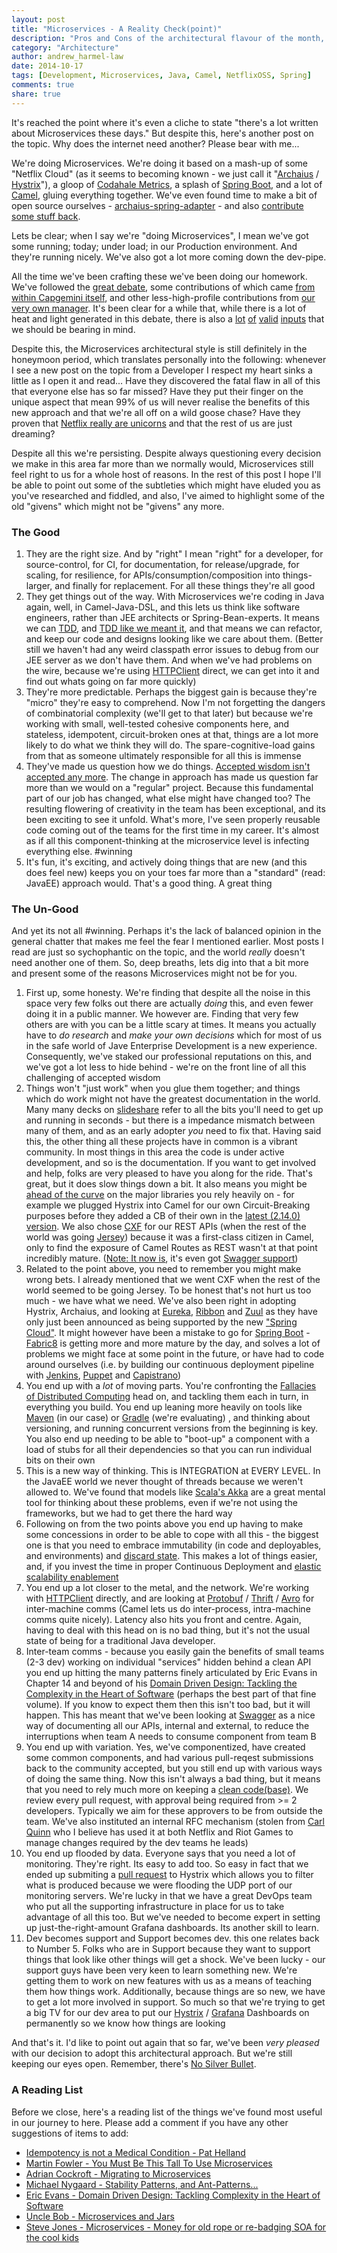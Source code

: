 ```yaml
---
layout: post
title: "Microservices - A Reality Check(point)"
description: "Pros and Cons of the architectural flavour of the month, from the trenches."
category: "Architecture"
author: andrew_harmel-law
date: 2014-10-17
tags: [Development, Microservices, Java, Camel, NetflixOSS, Spring]
comments: true
share: true
---
```


It's reached the point where it's even a cliche to state "there's a lot written about Microservices these days." But despite this, here's another post on the topic. Why does the internet need another? Please bear with me...

We're doing Microservices. We're doing it based on a mash-up of some "Netflix Cloud" (as it seems to becoming known - we just call it "[Archaius](https://github.com/Netflix/archaius) / [Hystrix](https://github.com/Netflix/Hystrix)"), a gloop of [Codahale Metrics](https://github.com/codahale/metrics), a splash of [Spring Boot](http://projects.spring.io/spring-boot/), and a lot of [Camel](https://camel.apache.org), gluing everything together.  We've even found time to make a bit of open source ourselves - [archaius-spring-adapter](https://github.com/Capgemini/archaius-spring-adapter) - and also [contribute some stuff back](https://github.com/Netflix/Hystrix/pull/281).

Lets be clear; when I say we're "doing Microservices", I mean we've got some running; today; under load; in our Production environment. And they're running nicely. We've also got a lot more coming down the dev-pipe. 

All the time we've been crafting these we've been doing our homework. We've followed the [great debate](http://highscalability.com/blog/2014/7/28/the-great-microservices-vs-monolithic-apps-twitter-melee.html), some contributions of which came [from within Capgemini itself](http://service-architecture.blogspot.co.uk/2014/03/microservices-is-soa-for-those-who-know.html), and other less-high-profile contributions from [our very own manager](http://minimalsoftware.com/microservices/microservices-not-microthinking/). It's been clear for a while that, while there is a lot of heat and light generated in this debate, there is also a [lot](http://martinfowler.com/bliki/MicroservicePrerequisites.html) [of](http://qconlondon.com/dl/qcon-london-2014/slides/AdrianCockcroft_MigratingToMicroservices.pdf) [valid](http://blog.cleancoder.com/uncle-bob/2014/09/19/MicroServicesAndJars.html) [inputs](http://www.slideshare.net/justindorfman/stability-patterns-presentation) that we should be bearing in mind. 

Despite this, the Microservices architectural style is still definitely in the honeymoon period, which translates personally into the following: whenever I see a new post on the topic from a Developer I respect my heart sinks a little as I open it and read... Have they discovered the fatal flaw in all of this that everyone else has so far missed?  Have they put their finger on the unique aspect that mean 99% of us will never realise the benefits of this new approach and that we're all off on a wild goose chase? Have they proven that [Netflix really are unicorns](http://qconlondon.com/dl/qcon-london-2014/slides/AdrianCockcroft_MigratingToMicroservices.pdf) and that the rest of us are just dreaming?

Despite all this we're persisting. Despite always questioning every decision we make in this area far more than we normally would, Microservices still feel right to us for a whole host of reasons.   In the rest of this post I hope I'll be able to point out some of the subtleties which might have eluded you as you've researched and fiddled, and also, I've aimed to highlight some of the old "givens" which might not be "givens" any more.

### The Good
1. They are the right size. And by "right" I mean "right" for a developer, for source-control, for CI, for documentation, for release/upgrade, for scaling, for resilience, for APIs/consumption/composition into things-larger, and finally for replacement. For all these things they're all good
2. They get things out of the way. With Microservices we're coding in Java again, well, in Camel-Java-DSL, and this lets us think like software engineers, rather than JEE architects or Spring-Bean-experts. It means we can [TDD](http://www.amazon.co.uk/Driven-Development-Addison-Wesley-Signature-Series/dp/0321146530), and [TDD like we meant it](http://coderetreat.org/facilitating/activities/tdd-as-if-you-meant-it), and that means we can refactor, and keep our code and designs looking like we care about them.  (Better still we haven't had any weird classpath error issues to debug from our JEE server as we don't have them. And when we've had problems on the wire, because we're using [HTTPClient](http://hc.apache.org/httpcomponents-client-ga/) direct, we can get into it and find out whats going on far more quickly)
3. They're more predictable. Perhaps the biggest gain is because they're "micro" they're easy to comprehend.  Now I'm not forgetting the dangers of combinatorial complexity (we'll get to that later) but because we're working with small, well-tested cohesive components here, and stateless, idempotent, circuit-broken ones at that, things are a lot more likely to do what we think they will do.  The spare-cognitive-load gains from that as someone ultimately responsible for all this is immense
4. They've made us question how we do things. [Accepted wisdom isn't accepted any more](https://parleys.com/play/53b15affe4b0543940d9e5de/chapter0/about).  The change in approach has made us question far more than we would on a "regular" project. Because this fundamental part of our job has changed, what else might have changed too?  The resulting flowering of creativity in the team has been exceptional, and its been exciting to see it unfold.  What's more, I've seen properly reusable code coming out of the teams for the first time in my career. It's almost as if all this component-thinking at the microservice level is infecting everything else. #winning
5. It's fun, it's exciting, and actively doing things that are new (and this does feel new) keeps you on your toes far more than a "standard" (read: JavaEE) approach would. That's a good thing. A great thing

### The Un-Good
And yet its not all #winning.  Perhaps it's the lack of balanced opinion in the general chatter that makes me feel the fear I mentioned earlier. Most posts I read are just so sychophantic on the topic, and the world *really* doesn't need another one of them. So, deep breaths, lets dig into that a bit more and present some of the reasons Microservices might not be for you.

1. First up, some honesty.  We're finding that despite all the noise in this space very few folks out there are actually _doing_ this, and even fewer doing it in a public manner.  We however are.  Finding that very few others are with you can be a little scary at times.  It means you actually have to *do  research* and *make your own decisions* which for most of us in the safe world of Jave Enterprise Development is a new experience.  Consequently, we've staked our professional reputations on this, and we've got a lot less to hide behind - we're on the front line of all this challenging of accepted wisdom
2. Things won't "just work" when you glue them together; and things which do work might not have the greatest documentation in the world.  Many many decks on [slideshare](http://www.slideshare.net/) refer to all the bits you'll need to get up and running in seconds - but there is a impedance mismatch between many of them, and as an early adopter *you* need to fix that.  Having said this, the other thing all these projects have in common is a vibrant community. In most things in this area the code is under active development, and so is the documentation. If you want to get involved and help, folks are very pleased to have you along for the ride.  That's great, but it does slow things down a bit.  It also means you might be [ahead of the curve](https://issues.apache.org/jira/browse/CAMEL-5539) on the major libraries you rely heavily on - for example we plugged Hystrix into Camel for our own Circuit-Breaking purposes before they added a CB of their own in the [latest (2.14.0) version](http://camel.apache.org/camel-2140-release.html).  We also chose [CXF](http://cxf.apache.org/) for our REST APIs (when the rest of the world was going [Jersey](https://jersey.java.net/)) because it was a first-class citizen in Camel, only to find the exposure of Camel Routes as REST wasn't at that point incredibly mature.  ([Note: It now is](http://camel.apache.org/rest-dsl.html), it's even got [Swagger support](http://camel.apache.org/swagger.html))
3. Related to the point above, you need to remember you might make wrong bets. I already mentioned that we went CXF when the rest of the world seemed to be going Jersey. To be honest that's not hurt us too much - we have what we need. We've also been right in adopting Hystrix, Archaius, and looking at [Eureka](https://github.com/Netflix/eureka), [Ribbon](https://github.com/Netflix/ribbon) and [Zuul](https://github.com/Netflix/zuul) as they have only just been announced as being supported by the new ["Spring Cloud"](https://github.com/spring-cloud/spring-cloud-netflix).  It might however have been a mistake to go for [Spring Boot](http://projects.spring.io/spring-boot/) - [Fabric8](http://fabric8.io/) is getting more and more mature by the day, and solves a lot of problems we might face at some point in the future, or have had to code around ourselves (i.e. by building our continuous deployment pipeline with [Jenkins](http://jenkins-ci.org/), [Puppet](http://puppetlabs.com/) and [Capistrano](http://capistranorb.com/))
4. You end up with a _lot_ of moving parts. You're confronting the [Fallacies of Distributed Computing](https://en.wikipedia.org/wiki/Fallacies_of_distributed_computing) head on, and tackling them each in turn, in everything you build.  You end up leaning more heavily on tools like [Maven](http://maven.apache.org/) (in our case) or [Gradle](http://www.gradle.org/) (we're evaluating) , and thinking about versioning, and running concurrent versions from the beginning is key.  You also end up needing to be able to "boot-up" a component with a load of stubs for all their dependencies so that you can run individual bits on their own
5. This is a new way of thinking.  This is INTEGRATION at EVERY LEVEL.  In the JavaEE world we never thought of threads because we weren't allowed to. We've found that models like [Scala's Akka](http://akka.io/) are a great mental tool for thinking about these problems, even if we're not using the frameworks, but we had to get there the hard way
6. Following on from the two points above you end up having to make some concessions in order to be able to cope with all this - the biggest one is that you need to embrace immutability (in code and deployables, and environments) and [discard state](http://joesondow.blogspot.com/2012/11/state-is-bug.html).  This makes a lot of things easier, and, if you invest the time in proper Continuous Deployment and [elastic scalability enablement](https://en.wikipedia.org/wiki/Elasticity_(cloud_computing))
7. You end up a lot closer to the metal, and the network. We're working with [HTTPClient](http://hc.apache.org/httpcomponents-client-ga/) directly, and are looking at [Protobuf](https://code.google.com/p/protobuf/) / [Thrift](https://thrift.apache.org/) / [Avro](http://avro.apache.org/) for inter-machine comms (Camel lets us do inter-process, intra-machine comms quite nicely).  Latency also hits you front and centre. Again, having to deal with this head on is no bad thing, but it's not the usual state of being for a traditional Java developer.
8. Inter-team comms - because you easily gain the benefits of small teams (2-3 dev) working on individual "services" hidden behind a clean API you end up hitting the many patterns finely articulated by Eric Evans in Chapter 14 and beyond of his [Domain Driven Design: Tackling the Complexity in the Heart of Software](http://www.amazon.co.uk/Domain-driven-Design-Tackling-Complexity-Software/dp/0321125215) (perhaps the best part of that fine volume).  If you know to expect them then this isn't too bad, but it will happen. This has meant that we've been looking at [Swagger](https://helloreverb.com/developers/swagger) as a nice way of documenting all our APIs, internal and external, to reduce the interruptions when team A needs to consume component from team B
9. You end up with variation. Yes, we've componentized, have created some common components, and had various pull-reqest submissions back to the community accepted, but you still end up with various ways of doing the same thing.  Now this isn't always a bad thing, but it means that you need to rely much more on keeping a [clean code(base)](http://www.amazon.co.uk/Clean-Code-Handbook-Software-Craftsmanship/dp/0132350882).  We review every pull request, with approval being required from >= 2 developers. Typically we aim for these approvers to be from outside the team.  We've also instituted an internal RFC mechanism (stolen from [Carl Quinn](https://twitter.com/cquinn) who I believe has used it at both Netflix and Riot Games to manage changes required by the dev teams he leads)
10. You end up flooded by data.  Everyone says that you need a lot of monitoring. They're right. Its easy to add too. So easy in fact that we ended up submiting a [pull request](https://github.com/Netflix/Hystrix/pull/281) to Hystrix which allows you to filter what is produced because we were flooding the UDP port of our monitoring servers.  We're lucky in that we have a great DevOps team who put all the supporting infrastructure in place for us to take advantage of all this too.  But we've needed to become expert in setting up just-the-right-amount Grafana dashboards.  Its another skill to learn.
11. Dev becomes support and Support becomes dev. this one relates back to Number 5. Folks who are in Support because they want to support things that look like other things will get a shock.  We've been lucky - our support guys have been very keen to learn something new. We're getting them to work on new features with us as a means of teaching them how things work.  Additionally, because things are so new, we have to get a lot more involved in support. So much so that we're trying to get a big TV for our dev area to put our [Hystrix](https://github.com/Netflix/Hystrix/wiki/Dashboard) / [Grafana](http://grafana.org/) Dashboards on permanently so we know how things are looking

And that's it.  I'd like to point out again that so far, we've been _very pleased_ with our decision to adopt this architectural approach. But we're still keeping our eyes open. Remember, there's [No Silver Bullet](https://en.wikipedia.org/wiki/No_Silver_Bullet).

### A Reading List
Before we close, here's a reading list of the things we've found most useful in our journey to here. Please add a comment if you have any other suggestions of items to add:

* [Idempotency is not a Medical Condition - Pat Helland](http://queue.acm.org/detail.cfm?id=2187821)
* [Martin Fowler - You Must Be This Tall To Use Microservices](http://martinfowler.com/bliki/MicroservicePrerequisites.html)
* [Adrian Cockroft - Migrating to Microservices](http://qconlondon.com/dl/qcon-london-2014/slides/AdrianCockcroft_MigratingToMicroservices.pdf)
* [Michael Nygaard - Stability Patterns, and Ant-Patterns...](http://www.slideshare.net/justindorfman/stability-patterns-presentation)
* [Eric Evans - Domain Driven Design: Tackling Complexity in the Heart of Software](http://www.amazon.co.uk/Domain-driven-Design-Tackling-Complexity-Software/dp/0321125215)
* [Uncle Bob - Microservices and Jars](http://blog.cleancoder.com/uncle-bob/2014/09/19/MicroServicesAndJars.html)
* [Steve Jones - Microservices - Money for old rope or re-badging SOA for the cool kids](http://service-architecture.blogspot.co.uk/2014/03/microservices-money-for-old-rope-or-re.html)
